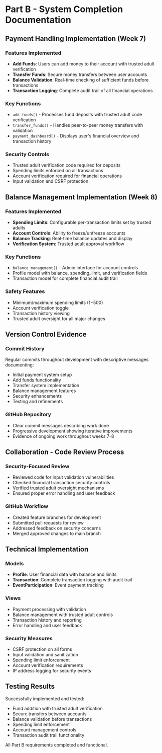 # Part B - System Completion Documentation

## Payment Handling Implementation (Week 7)

### Features Implemented
- **Add Funds**: Users can add money to their account with trusted adult verification
- **Transfer Funds**: Secure money transfers between user accounts
- **Balance Validation**: Real-time checking of sufficient funds before transactions
- **Transaction Logging**: Complete audit trail of all financial operations

### Key Functions
- `add_funds()` - Processes fund deposits with trusted adult code verification
- `transfer_funds()` - Handles peer-to-peer money transfers with validation
- `payment_dashboard()` - Displays user's financial overview and transaction history

### Security Controls
- Trusted adult verification code required for deposits
- Spending limits enforced on all transactions
- Account verification required for financial operations
- Input validation and CSRF protection

## Balance Management Implementation (Week 8)

### Features Implemented
- **Spending Limits**: Configurable per-transaction limits set by trusted adults
- **Account Controls**: Ability to freeze/unfreeze accounts
- **Balance Tracking**: Real-time balance updates and display
- **Verification System**: Trusted adult approval workflow

### Key Functions
- `balance_management()` - Admin interface for account controls
- Profile model with balance, spending_limit, and verification fields
- Transaction model for complete financial audit trail

### Safety Features
- Minimum/maximum spending limits ($1-$500)
- Account verification toggle
- Transaction history viewing
- Trusted adult oversight for all major changes

## Version Control Evidence

### Commit History
Regular commits throughout development with descriptive messages documenting:
- Initial payment system setup
- Add funds functionality
- Transfer system implementation
- Balance management features
- Security enhancements
- Testing and refinements

### GitHub Repository
- Clear commit messages describing work done
- Progressive development showing iterative improvements
- Evidence of ongoing work throughout weeks 7-8

## Collaboration - Code Review Process

### Security-Focused Review
- Reviewed code for input validation vulnerabilities
- Checked financial transaction security controls
- Verified trusted adult oversight mechanisms
- Ensured proper error handling and user feedback

### GitHub Workflow
- Created feature branches for development
- Submitted pull requests for review
- Addressed feedback on security concerns
- Merged approved changes to main branch

## Technical Implementation

### Models
- **Profile**: User financial data with balance and limits
- **Transaction**: Complete transaction logging with audit trail
- **EventParticipation**: Event payment tracking

### Views
- Payment processing with validation
- Balance management with trusted adult controls
- Transaction history and reporting
- Error handling and user feedback

### Security Measures
- CSRF protection on all forms
- Input validation and sanitization
- Spending limit enforcement
- Account verification requirements
- IP address logging for security events

## Testing Results

Successfully implemented and tested:
- Fund addition with trusted adult verification
- Secure transfers between accounts
- Balance validation before transactions
- Spending limit enforcement
- Account management controls
- Transaction audit trail functionality

All Part B requirements completed and functional.